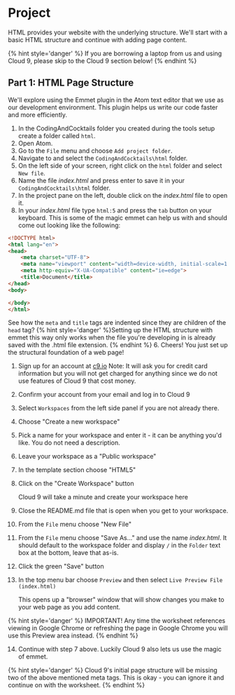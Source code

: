 # Project

HTML provides your website with the underlying structure.  We'll start with a basic HTML structure and continue with adding page content.

{% hint style='danger' %}
If you are borrowing a laptop from us and using Cloud 9, please skip to the Cloud 9 section below!
{% endhint %}

## Part 1: HTML Page Structure
We'll explore using the Emmet plugin in the Atom text editor that we use as our development environment.  This plugin helps us write our code faster and more efficiently.

1. In the CodingAndCocktails folder you created during the tools setup create a folder called `html`.
2. Open Atom.
3. Go to the `File` menu and choose `Add project folder`.
4. Navigate to and select the `CodingAndCocktails\html` folder.
3. On the left side of your screen, right click on the `html` folder and select `New file`.
5. Name the file _index.html_ and press enter to save it in your `CodingAndCocktails\html` folder.
6. In the project pane on the left, double click on the _index.html_ file to open it.
7. In your _index.html_ file type `html:5` and press the `tab` button on your keyboard.  This is some of the magic emmet can help us with and should come out looking like the following: 

  ```html
  <!DOCTYPE html>
  <html lang="en">
  <head>
      <meta charset="UTF-8">
      <meta name="viewport" content="width=device-width, initial-scale=1.0">
      <meta http-equiv="X-UA-Compatible" content="ie=edge">
      <title>Document</title>
  </head>
  <body>
  
  </body>
  </html>
  ```
See how the `meta` and `title` tags are indented since they are children of the `head` tag?
{% hint style='danger' %}Setting up the HTML structure with emmet this way only works when the file you're developing in is already saved with the .html file extension. {% endhint %}
6. Cheers! You just set up the structural foundation of a web page!

<!--sec data-title="Cloud9" data-id="section0" data-show=true data-collapse=true ces-->

1. Sign up for an account at [c9.io](https://c9.io)
   Note: It will ask you for credit card information but you will not get charged for anything since we do not use features of Cloud 9 that cost money.

2. Confirm your account from your email and log in to Cloud 9

3. Select `Workspaces` from the left side panel if you are not already there.

4. Choose "Create a new workspace"

5. Pick a name for your workspace and enter it - it can be anything you'd like.  You do not need a description.

6. Leave your workspace as a "Public workspace"

7. In the template section choose "HTML5"

8. Click on the "Create Workspace" button

   Cloud 9 will take a minute and create your workspace here
   
9. Close the README.md file that is open when you get to your workspace.

10. From the `File` menu choose "New File"

11. From the `File` menu choose "Save As..." and use the name _index.html_.  It should default to the workspace folder and display `/` in the `Folder` text box at the bottom, leave that as-is.

12.  Click the green "Save" button

13. In the top menu bar choose `Preview` and then select `Live Preview File (index.html)`

    This opens up a "browser" window that will show changes you make to your web page as you add content.  
    
{% hint style='danger' %}
IMPORTANT! Any time the worksheet references viewing in Google Chrome or refreshing the page in Google Chrome you will use this Preview area instead.
{% endhint %}

14. Continue with step 7 above. Luckily Cloud 9 also lets us use the magic of emmet.

{% hint style='danger' %}
Cloud 9's initial page structure will be missing two of the above mentioned meta tags.  This is okay - you can ignore it and continue on with the worksheet.
{% endhint %}
<!--endsec-->

